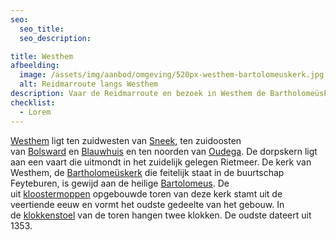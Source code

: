 ```yaml
---
seo:
  seo_title:
  seo_description:

title: Westhem
afbeelding:
  image: /assets/img/aanbod/omgeving/520px-westhem-bartolomeuskerk.jpg
  alt: Reidmarroute langs Westhem
description: Vaar de Reidmarroute en bezoek in Westhem de Bartholomeüskerk.
checklist:
  - Lorem
---
```


[Westhem](https://nl.wikipedia.org/wiki/Westhem) ligt ten zuidwesten van&nbsp;[Sneek](<https://nl.wikipedia.org/wiki/Sneek_(stad)>), ten zuidoosten van&nbsp;[Bolsward](https://nl.wikipedia.org/wiki/Bolsward)&nbsp;en&nbsp;[Blauwhuis](<https://nl.wikipedia.org/wiki/Blauwhuis_(dorp)>)&nbsp;en ten noorden van&nbsp;[Oudega](<https://nl.wikipedia.org/wiki/Oudega_(S%C3%BAdwest-Frysl%C3%A2n)>). De dorpskern ligt aan een vaart die uitmondt in het zuidelijk gelegen Rietmeer. De kerk van Westhem, de&nbsp;[Bartholomeüskerk](<https://nl.wikipedia.org/wiki/Bartholome%C3%BCskerk_(Westhem)>)&nbsp;die feitelijk staat in de buurtschap Feyteburen, is gewijd aan de heilige&nbsp;[Bartolomeus](<https://nl.wikipedia.org/wiki/Bartolome%C3%BCs_(apostel)>). De uit&nbsp;[kloostermoppen](https://nl.wikipedia.org/wiki/Kloostermop)&nbsp;opgebouwde toren van deze kerk stamt uit de veertiende eeuw en vormt het oudste gedeelte van het gebouw. In de&nbsp;[klokkenstoel](https://nl.wikipedia.org/wiki/Klokkenstoel)&nbsp;van de toren hangen twee klokken. De oudste dateert uit 1353.&nbsp;
